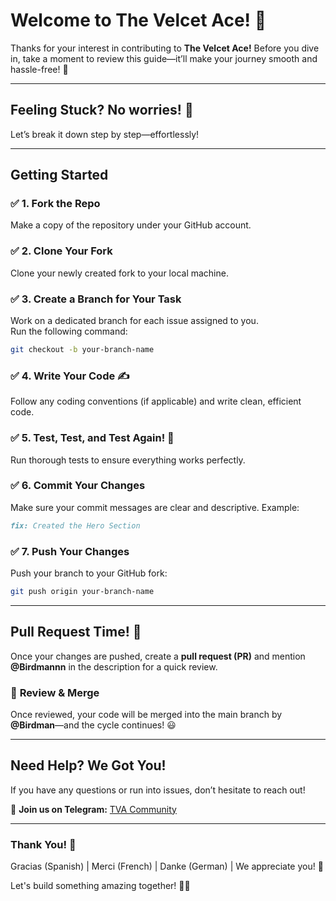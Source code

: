

# **Welcome to The Velcet Ace! 🎉**  

Thanks for your interest in contributing to **The Velcet Ace!** Before you dive in, take a moment to review this guide—it’ll make your journey smooth and hassle-free! 🚀  

---

## **Feeling Stuck? No worries! 🤔**  
Let’s break it down step by step—effortlessly!  

---

## **Getting Started**  

### ✅ **1. Fork the Repo**  
Make a copy of the repository under your GitHub account.  

### ✅ **2. Clone Your Fork**  
Clone your newly created fork to your local machine.  

### ✅ **3. Create a Branch for Your Task**  
Work on a dedicated branch for each issue assigned to you.  
Run the following command:  
```bash
git checkout -b your-branch-name
```  

### ✅ **4. Write Your Code ✍️**  
Follow any coding conventions (if applicable) and write clean, efficient code.  

### ✅ **5. Test, Test, and Test Again! 🧪**  
Run thorough tests to ensure everything works perfectly.  

### ✅ **6. Commit Your Changes**  
Make sure your commit messages are clear and descriptive. Example:  
```markdown
fix: Created the Hero Section
```  

### ✅ **7. Push Your Changes**  
Push your branch to your GitHub fork:  
```bash
git push origin your-branch-name
```  

---

## **Pull Request Time! 🚀**  

Once your changes are pushed, create a **pull request (PR)** and mention **@Birdmannn** in the description for a quick review.  

### 👀 **Review & Merge**  
Once reviewed, your code will be merged into the main branch by **@Birdman**—and the cycle continues! 😃  

---

## **Need Help? We Got You!**  
If you have any questions or run into issues, don’t hesitate to reach out!  

📢 **Join us on Telegram:** [TVA Community](https://t.me/+tqBpITsr5mllZDQ0)  

---

### **Thank You!** 🎉  
Gracias (Spanish) | Merci (French) | Danke (German) | We appreciate you! 💙  

Let's build something amazing together! 🚀✨
